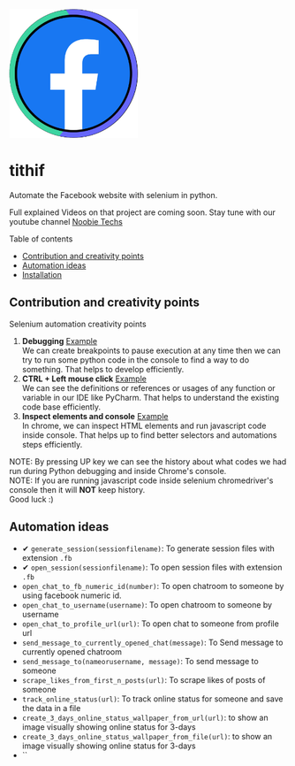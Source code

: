 <img src="./logo/tithif.png" alt="logo" width="233"/>

# tithif

Automate the Facebook website with selenium in python.

Full explained Videos on that project are coming soon. Stay tune with our youtube channel [Noobie Techs](https://www.youtube.com/c/NoobieTechsTithi_mukherjee/)

Table of contents
  * [Contribution and creativity points](#contribution)
  * [Automation ideas](#automation-ideas)
  * [Installation](#installation)
  
## Contribution and creativity points
Selenium automation creativity points 
1. **Debugging** [Example](https://github.com/Tithibots/tithiwa/issues/50#issuecomment-710778130)<br> We can create breakpoints to pause execution at any time then we can try to run some python code in the console to find a way to do something. That helps to develop efficiently.  
2. **CTRL + Left mouse click** [Example](https://github.com/Tithibots/tithiwa/issues/50#issuecomment-710779007)<br> We can see the definitions or references or usages of any function or variable in our IDE like PyCharm. That helps to understand the existing code base efficiently.
3. **Inspect elements and console** [Example](https://github.com/Tithibots/tithiwa/issues/50#issuecomment-710781167)<br> In chrome, we can inspect HTML elements and run javascript code inside console. That helps up to find better selectors and automations steps efficiently.

NOTE: By pressing UP key we can see the history about what codes we had run during Python debugging and inside Chrome's console.<br> 
NOTE: If you are running javascript code inside selenium chromedriver's console then it will **NOT** keep history.<br>
Good luck :)
  
## Automation ideas

* ✔ `generate_session(sessionfilename)`: To generate session files with extension `.fb` 
* ✔ `open_session(sessionfilename)`: To open session files with extension `.fb`
* `open_chat_to_fb_numeric_id(number)`: To open chatroom to someone by using facebook numeric id.
* `open_chat_to_username(username)`: To open chatroom to someone by username
* `open_chat_to_profile_url(url)`: To open chat to someone from profile url
* `send_message_to_currently_opened_chat(message)`: To Send message to currently opened chatroom
* `send_message_to(nameorusername, message)`: To send message to someone
* `scrape_likes_from_first_n_posts(url)`: To scrape likes of posts of someone  
* `track_online_status(url)`: To track online status for someone and save the data in a file 
* `create_3_days_online_status_wallpaper_from_url(url)`: to show an image visually showing online status for 3-days
* `create_3_days_online_status_wallpaper_from_file(url)`: to show an image visually showing online status for 3-days
* ``

